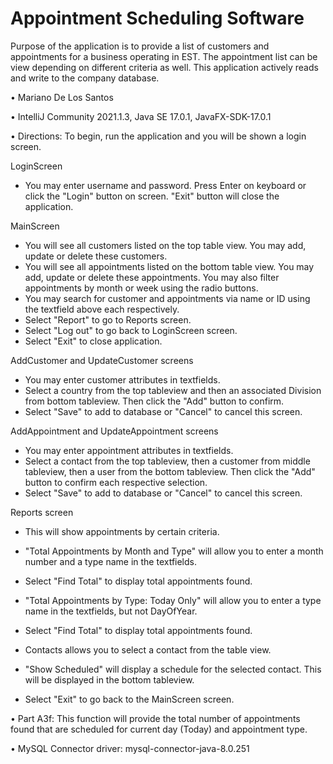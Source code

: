 # Appointment Scheduling Software
 
Purpose of the application is to provide a list of customers and appointments for a business operating in EST. The appointment list can be view depending on 
different criteria as well. This application actively reads and write to the company database.

•  Mariano De Los Santos

•  IntelliJ Community 2021.1.3, Java SE 17.0.1, JavaFX-SDK-17.0.1

•  Directions: To begin, run the application and you will be shown a login screen.

LoginScreen 
- You may enter username and password. Press Enter on keyboard or click the "Login" button on screen. "Exit" button will close the application.

MainScreen 
- You will see all customers listed on the top table view. You may add, update or delete these customers.
- You will see all appointments listed on the bottom table view. You may add, update or delete these appointments. You may also filter appointments by month or week
 using the radio buttons.  
- You may search for customer and appointments via name or ID using the textfield above each respectively.
- Select "Report" to go to Reports screen.
- Select "Log out" to go back to LoginScreen screen.
- Select "Exit" to close application.

AddCustomer and UpdateCustomer screens 
- You may enter customer attributes in textfields.
- Select a country from the top tableview and then an associated Division from bottom tableview. Then click the "Add" button to confirm.
- Select "Save" to add to database or "Cancel" to cancel this screen.

AddAppointment and UpdateAppointment screens 
- You may enter appointment attributes in textfields.
- Select a contact from the top tableview, then a customer from middle tableview, then
a user from the bottom tableview. Then click the "Add" button to confirm each respective selection.
- Select "Save" to add to database or "Cancel" to cancel this screen.

Reports screen
- This will show appointments by certain criteria.
- "Total Appointments by Month and Type" will allow you to enter a month number and a type name in the textfields.
- Select "Find Total" to display total appointments found.
- "Total Appointments by Type: Today Only" will allow you to enter a type name in the textfields, but not DayOfYear.
- Select "Find Total" to display total appointments found.

- Contacts allows you to select a contact from the table view.
- "Show Scheduled" will display a schedule for the selected contact. This will be displayed in the bottom tableview.
- Select "Exit" to go back to the MainScreen screen.

 
•  Part A3f: This function will provide the total number of appointments found that are scheduled for current day (Today) and appointment type.

•  MySQL Connector driver: mysql-connector-java-8.0.251